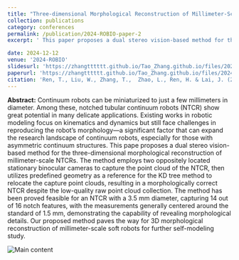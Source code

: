 ```yaml
---
title: "Three-dimensional Morphological Reconstruction of Millimeter-Scale Soft Continuum Robots based on Dual-Stereo-Vision(Click for more information)"
collection: publications
category: conferences
permalink: /publication/2024-ROBIO-paper-2
excerpt: ' This paper proposes a dual stereo vision-based method for the three-dimensional morphological reconstruction of millimeter-scale NTCRs. The method has been proved feasible for an NTCR with a 3.5 mm diameter, capturing 14 out of 16 notch features, with the measurements generally centered around the standard of 1.5 mm, demonstrating the capability of revealing morphological details. Our proposed method paves the way for 3D morphological reconstruction of millimeter-scale soft robots for further self-modeling study. '

date: 2024-12-12
venue: '2024-ROBIO'
slidesurl: 'https://zhangtttttt.github.io/Tao_Zhang.github.io/files/2024_Robio_soft_slides.pdf'
paperurl: 'https://zhangtttttt.github.io/Tao_Zhang.github.io/files/2024_Robio_soft_paper.pdf'
citation: 'Ren, T., Liu, W., Zhang, T.,  Zhao, L., Ren, H. & Lai, J. (2024, Dec). Three-dimensional Morphological Reconstruction of Millimeter-Scale Soft Continuum Robots based on Dual-Stereo-Vision. In 2024 ROBIO. IEEE.'
---
```


**Abstract:**
Continuum robots can be miniaturized to just a few millimeters in diameter. Among these, notched tubular continuum robots (NTCR) show great potential in many delicate applications. Existing works in robotic modeling focus on kinematics and dynamics but still face challenges in reproducing the robot’s morphology—a significant factor that can expand the research landscape of continuum robots, especially for those with asymmetric continuum structures. This pape proposes a dual stereo vision-based method for the three-dimensional morphological reconstruction of millimeter-scale NTCRs. The method employs two oppositely located stationary binocular cameras to capture the point cloud of the NTCR, then utilizes predefined geometry as a reference for the KD tree method to relocate the capture point clouds, resulting in a morphologically correct NTCR despite the low-quality raw point cloud collection. The method has been proved feasible for
an NTCR with a 3.5 mm diameter, capturing 14 out of 16 notch features, with the measurements generally centered around the standard of 1.5 mm, demonstrating the capability of revealing morphological details. Our proposed method paves the way for 3D morphological reconstruction of millimeter-scale soft robots for further self-modeling study.

![Main content](https://zhangtttttt.github.io/Tao_Zhang.github.io/images/Robio2024-soft.png "Main content")
